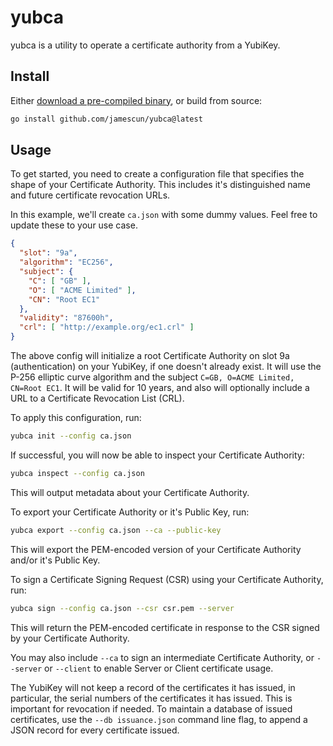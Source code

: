 # yubca

yubca is a utility to operate a certificate authority from a YubiKey.

## Install

Either [download a pre-compiled binary](https://github.com/jamescun/yubca/releases), or build from source:

```sh
go install github.com/jamescun/yubca@latest
```

## Usage

To get started, you need to create a configuration file that specifies the shape of your Certificate Authority. This includes it's distinguished name and future certificate revocation URLs.

In this example, we'll create `ca.json` with some dummy values. Feel free to update these to your use case.

```json
{
  "slot": "9a",
  "algorithm": "EC256",
  "subject": {
    "C": [ "GB" ],
    "O": [ "ACME Limited" ],
    "CN": "Root EC1"
  },
  "validity": "87600h",
  "crl": [ "http://example.org/ec1.crl" ]
}
```

The above config will initialize a root Certificate Authority on slot 9a (authentication) on your YubiKey, if one doesn't already exist. It will use the P-256 elliptic curve algorithm and the subject `C=GB, O=ACME Limited, CN=Root EC1`. It will be valid for 10 years, and also will optionally include a URL to a Certificate Revocation List (CRL).

To apply this configuration, run:

```sh
yubca init --config ca.json
```
If successful, you will now be able to inspect your Certificate Authority:

```sh
yubca inspect --config ca.json
```

This will output metadata about your Certificate Authority.

To export your Certificate Authority or it's Public Key, run:

```sh
yubca export --config ca.json --ca --public-key
```

This will export the PEM-encoded version of your Certificate Authority and/or it's Public Key.

To sign a Certificate Signing Request (CSR) using your Certificate Authority, run:

```sh
yubca sign --config ca.json --csr csr.pem --server
```

This will return the PEM-encoded certificate in response to the CSR signed by your Certificate Authority.

You may also include `--ca` to sign an intermediate Certificate Authority, or `--server` or `--client` to enable Server or Client certificate usage.

The YubiKey will not keep a record of the certificates it has issued, in particular, the serial numbers of the certificates it has issued. This is important for revocation if needed. To maintain a database of issued certificates, use the `--db issuance.json` command line flag, to append a JSON record for every certificate issued.
